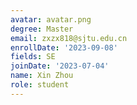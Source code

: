 ```yaml
---
avatar: avatar.png
degree: Master
email: zxzx818@sjtu.edu.cn
enrollDate: '2023-09-08'
fields: SE
joinDate: '2023-07-04'
name: Xin Zhou
role: student
---
```

